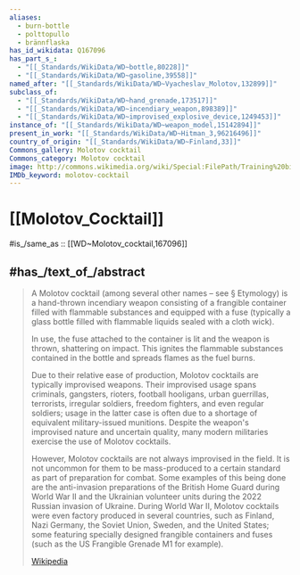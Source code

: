 ```yaml
---
aliases:
  - burn-bottle
  - polttopullo 
  - brännflaska
has_id_wikidata: Q167096
has_part_s_:
  - "[[_Standards/WikiData/WD~bottle,80228]]"
  - "[[_Standards/WikiData/WD~gasoline,39558]]"
named_after: "[[_Standards/WikiData/WD~Vyacheslav_Molotov,132899]]"
subclass_of:
  - "[[_Standards/WikiData/WD~hand_grenade,173517]]"
  - "[[_Standards/WikiData/WD~incendiary_weapon,898389]]"
  - "[[_Standards/WikiData/WD~improvised_explosive_device,1249453]]"
instance_of: "[[_Standards/WikiData/WD~weapon_model,15142894]]"
present_in_work: "[[_Standards/WikiData/WD~Hitman_3,96216496]]"
country_of_origin: "[[_Standards/WikiData/WD~Finland,33]]"
Commons_gallery: Molotov cocktail
Commons_category: Molotov cocktail
image: http://commons.wikimedia.org/wiki/Special:FilePath/Training%20bijstandseenheid%2012%20%28molotov%20zoom%29.jpg
IMDb_keyword: molotov-cocktail
---
```


# [[Molotov_Cocktail]] 

#is_/same_as :: [[WD~Molotov_cocktail,167096]] 

## #has_/text_of_/abstract 

> A Molotov cocktail (among several other names – see § Etymology) 
> is a hand-thrown incendiary weapon consisting of a frangible container 
> filled with flammable substances and equipped with a fuse 
> (typically a glass bottle filled with flammable liquids sealed with a cloth wick). 
> 
> In use, the fuse attached to the container is lit and the weapon is thrown, shattering on impact. 
> This ignites the flammable substances contained in the bottle and spreads flames as the fuel burns.
>
> Due to their relative ease of production, Molotov cocktails are typically improvised weapons. 
> Their improvised usage spans criminals, gangsters, rioters, football hooligans, urban guerrillas, terrorists, irregular soldiers, freedom fighters, and even regular soldiers; usage in the latter case is often due to a shortage of equivalent military-issued munitions. Despite the weapon's improvised nature and uncertain quality, many modern militaries exercise the use of Molotov cocktails.
>
> However, Molotov cocktails are not always improvised in the field. It is not uncommon for them to be mass-produced to a certain standard as part of preparation for combat. Some examples of this being done are the anti-invasion preparations of the British Home Guard during World War II and the Ukrainian volunteer units during the 2022 Russian invasion of Ukraine. During World War II, Molotov cocktails were even factory produced in several countries, such as Finland, Nazi Germany, the Soviet Union, Sweden, and the United States; some featuring specially designed frangible containers and fuses (such as the US Frangible Grenade M1 for example).
>
> [Wikipedia](https://en.wikipedia.org/wiki/Molotov%20cocktail) 

